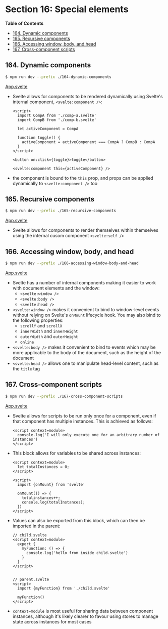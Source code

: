 # Section 16: Special elements


<!-- START doctoc generated TOC please keep comment here to allow auto update -->
<!-- DON'T EDIT THIS SECTION, INSTEAD RE-RUN doctoc TO UPDATE -->
**Table of Contents**

- [164. Dynamic components](#164-dynamic-components)
- [165. Recursive components](#165-recursive-components)
- [166. Accessing window, body, and head](#166-accessing-window-body-and-head)
- [167. Cross-component scripts](#167-cross-component-scripts)

<!-- END doctoc generated TOC please keep comment here to allow auto update -->

## 164. Dynamic components

```bash
$ npm run dev --prefix ./164-dynamic-components
```

[App.svelte](./164-dynamic-components/src/App.svelte)

- Svelte allows for components to be rendered dynamically using Svelte's
    internal component, `<svelte:component />`:

    ```svelte
    <script>
      import CompA from './comp-a.svelte'
      import CompB from './comp-b.svelte'

      let activeComponent = CompA

      function toggle() {
        activeComponent = activeComponent === CompA ? CompB : CompA
      }
    </script>

    <button on:click={toggle}>toggle</button>

    <svelte:component this={activeComponent} />
    ```
- the component is bound to the `this` prop, and props can be applied
    dynamically to `<svelte:component />` too

## 165. Recursive components

```bash
$ npm run dev --prefix ./165-recursive-components
```

[App.svelte](./165-recursive-components/src/App.svelte)

- Svelte allows for components to render themselves within themselves using the
    internal cusom component `<svelte:self />`

## 166. Accessing window, body, and head

```bash
$ npm run dev --prefix ./166-accessing-window-body-and-head
```

[App.svelte](./166-accessing-window-body-and-head/src/App.svelte)

- Svelte has a number of internal components making it easier to work with
    document elements and the window:
    - `<svelte:window />`
    - `<svelte:body />`
    - `<svelte:head />`
- `<svelte:window />` makes it convenient to bind to window-level events without
    relying on Svelte's `onMount` lifecycle hook. You may also bind to the
    following properties:
    - `scrollY` and `scrollX`
    - `innerWidth` and `innerHeight`
    - `outerWidth` and `outerHeight`
    - `online`
- `<svelte:body />` makes it convenient to bind to events which may be more
    applicable to the body of the document, such as the height of the document
- `<svelte:head />` allows one to manipulate head-level content, such as the
    `title` tag

## 167. Cross-component scripts

```bash
$ npm run dev --prefix ./167-cross-component-scripts
```

[App.svelte](./167-cross-component-scripts/src/App.svelte)

- Svelte allows for scripts to be run only once for a component, even if that
    component has multiple instances. This is achieved as follows:

    ```svelte
    <script context=module>
      console.log('I will only execute one for an arbitrary number of instances')
    </script>
    ```
- This block allows for variables to be shared across instances:

    ```svelte
    <script context=module>
      let totalInstances = 0;
    </script>

    <script>
      import {onMount} from 'svelte'

      onMount(() => {
        totalinstances++;
        console.log(totalInstances);
      })
    </script>
    ```
- Values can also be exported from this block, which can then be imported in the
    parent:

    ```svelte
    // child.svelte
    <script context=module>
      export {
        myFunction: () => {
          console.log('hello from inside child.svelte')
        }
      }
    </script>


    // parent.svelte
    <script>
      import {myFunction} from './child.svelte'

      myFunction()
    </script>
    ```
- `context=module` is most useful for sharing data between component instances,
    although it's likely clearer to favour using stores to manage state across
    instances for most cases

